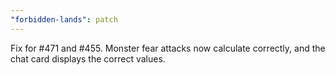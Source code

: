```yaml
---
"forbidden-lands": patch
---
```


Fix for #471 and #455. Monster fear attacks now calculate correctly, and the chat card displays the correct values.
